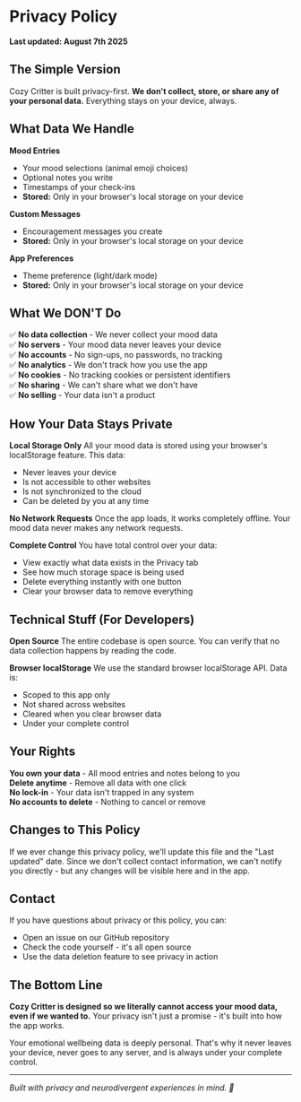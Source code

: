 # Privacy Policy

**Last updated: August 7th 2025**

## The Simple Version

Cozy Critter is built privacy-first. **We don't collect, store, or share any of your personal data.** Everything stays on your device, always.

## What Data We Handle

**Mood Entries**
- Your mood selections (animal emoji choices)
- Optional notes you write
- Timestamps of your check-ins
- **Stored:** Only in your browser's local storage on your device

**Custom Messages**
- Encouragement messages you create
- **Stored:** Only in your browser's local storage on your device

**App Preferences**
- Theme preference (light/dark mode)
- **Stored:** Only in your browser's local storage on your device

## What We DON'T Do

✅ **No data collection** - We never collect your mood data  
✅ **No servers** - Your mood data never leaves your device  
✅ **No accounts** - No sign-ups, no passwords, no tracking  
✅ **No analytics** - We don't track how you use the app  
✅ **No cookies** - No tracking cookies or persistent identifiers  
✅ **No sharing** - We can't share what we don't have  
✅ **No selling** - Your data isn't a product  

## How Your Data Stays Private

**Local Storage Only**
All your mood data is stored using your browser's localStorage feature. This data:
- Never leaves your device
- Is not accessible to other websites
- Is not synchronized to the cloud
- Can be deleted by you at any time

**No Network Requests**
Once the app loads, it works completely offline. Your mood data never makes any network requests.

**Complete Control**
You have total control over your data:
- View exactly what data exists in the Privacy tab
- See how much storage space is being used
- Delete everything instantly with one button
- Clear your browser data to remove everything

## Technical Stuff (For Developers)

**Open Source**
The entire codebase is open source. You can verify that no data collection happens by reading the code.

**Browser localStorage**
We use the standard browser localStorage API. Data is:
- Scoped to this app only
- Not shared across websites
- Cleared when you clear browser data
- Under your complete control

## Your Rights

**You own your data** - All mood entries and notes belong to you  
**Delete anytime** - Remove all data with one click  
**No lock-in** - Your data isn't trapped in any system  
**No accounts to delete** - Nothing to cancel or remove  

## Changes to This Policy

If we ever change this privacy policy, we'll update this file and the "Last updated" date. Since we don't collect contact information, we can't notify you directly - but any changes will be visible here and in the app.

## Contact

If you have questions about privacy or this policy, you can:
- Open an issue on our GitHub repository
- Check the code yourself - it's all open source
- Use the data deletion feature to see privacy in action

## The Bottom Line

**Cozy Critter is designed so we literally cannot access your mood data, even if we wanted to.** Your privacy isn't just a promise - it's built into how the app works.

Your emotional wellbeing data is deeply personal. That's why it never leaves your device, never goes to any server, and is always under your complete control.

---

*Built with privacy and neurodivergent experiences in mind. 💚*
